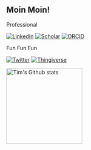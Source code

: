 <h2> Moin Moin! </h2>

Professional

[![LinkedIn](https://img.shields.io/badge/timtreis-LinkedIn-0A66C2?style=flat&logo=LinkedIn&logoColor=FFFFFF)](https://www.linkedin.com/in/timtreis/)
[![Scholar](https://img.shields.io/badge/Tim_Treis-Scholar-1857B6?style=flat&logo=Semantic+Scholar&logoColor=FFFFFF)](https://orcid.org/0000-0002-9686-4799)
[![ORCID](https://img.shields.io/badge/0000--0002--9686--4799-ORCID-A6CE39?style=flat&logo=ORCID&logoColor=A6CE39)](https://orcid.org/0000-0002-9686-4799)

Fun Fun Fun

[![Twitter](https://img.shields.io/badge/TreisTim-Twitter-1DA1F2?style=flat&logo=Twitter&logoColor=FFFFFF)](https://twitter.com/TreisTim)
[![Thingiverse](https://img.shields.io/badge/ttreis-thingiverse-248BFB?style=flat&logo=Thingiverse&logoColor=FFFFFF)](https://www.thingiverse.com/ttreis/)


<!-- Dark Mode -->
<div align="left"> 
<a href="https://github.com/timtreis/github-readme-stats#gh-dark-mode-only">
<img height=200 src="https://github-readme-stats-git-masterrstaa-rickstaa.vercel.app/api?username=timtreis&show_icons=true&count_private=true&line_height=28&hide_border=true&card_width=347&include_all_commits=true&role=owner,collaborator&exclude_repo=github-readme-stats&theme=dark&bg_color=000000&hide_rank=false#gh-dark-mode-only" alt="Tim's Github stats" />
</a>
</div>

